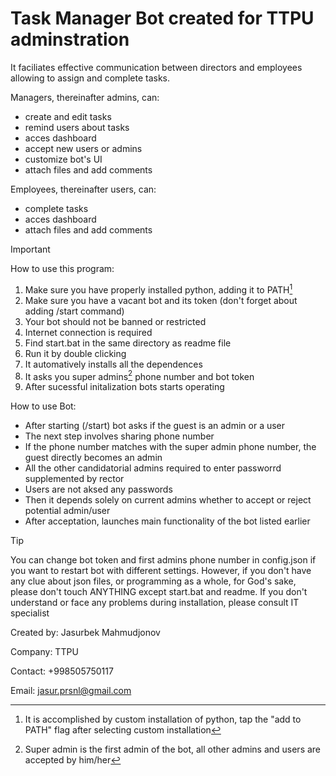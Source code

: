 # Task Manager Bot created for TTPU adminstration


It faciliates effective communication between directors and employees 
allowing to assign and complete tasks.

Managers, thereinafter admins, can:
- create and edit tasks
- remind users about tasks
- acces dashboard
- accept new users or admins
- customize bot's UI
- attach files and add comments


Employees, thereinafter users, can:
- complete tasks
- acces dashboard
- attach files and add comments



>[!IMPORTANT]
>How to use this program:
>1. Make sure you have properly installed python, adding it to PATH[^1]
>2. Make sure you have a vacant bot and its token (don't forget about adding /start command)
>3. Your bot should not be banned or restricted
>4. Internet connection is required
>5. Find start.bat in the same directory as readme file
>6. Run it by double clicking
>7. It automatively installs all the dependences
>8. It asks you super admins[^2] phone number and bot token
>9. After sucessful initalization bots starts operating

How to use Bot:
- After starting (/start) bot asks if the guest is an admin or a user
- The next step involves sharing phone number
- If the phone number matches with the super admin phone number, the guest directly becomes an admin
- All the other candidatorial admins required to enter passworrd supplemented by rector
- Users are not aksed any passwords
- Then it depends solely on current admins whether to accept or reject potential admin/user
- After acceptation, launches main functionality of the bot listed earlier

>[!TIP]
>You can change bot token and first admins phone number
in config.json if you want to restart bot with different
settings. However, if you don't have any clue about json files,
or programming as a whole, for God's sake, please don't touch
ANYTHING except start.bat and readme. If you don't understand or face any problems during installation,
please consult IT specialist

[^1]: It is accomplished by custom installation of python, tap the "add to PATH" flag after selecting custom installation
[^2]: Super admin is the first admin of the bot, all other admins and users are accepted by him/her 

Created by: Jasurbek Mahmudjonov

Company: TTPU

Contact: +998505750117

Email: jasur.prsnl@gmail.com
